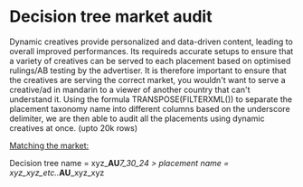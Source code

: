 # Decision tree market audit

Dynamic creatives provide personalized and data-driven content, leading to overall improved performances.
Its requireds accurate setups to ensure that a variety of creatives can be served to each placement based on optimised rulings/AB testing by the advertiser.
It is therefore important to ensure that the creatives are serving the correct market, you wouldn't want to serve a creative/ad in mandarin to a viewer of another country that can't understand it.
Using the formula TRANSPOSE(FILTERXML()) to separate the placement taxonomy name into different columns based on the underscore delimiter, we are then able to audit all the placements using dynamic creatives at once. (upto 20k rows)

<ins>Matching the market:</ins>

Decision tree name = xyz_**AU**_7_30_24    >  placement name = xyz_xyz_etc.._**AU**_xyz_xyz

